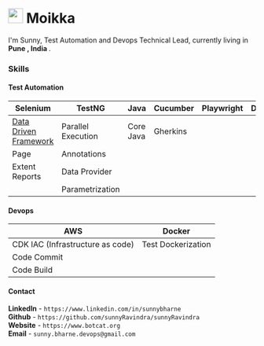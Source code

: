 <h1><img src="https://emojis.slackmojis.com/emojis/images/1531849430/4246/blob-sunglasses.gif?1531849430" width="30"/>  Moikka </h1>

<p>I'm Sunny, Test Automation and Devops Technical Lead, currently living in <b>Pune , India </b>.</p>

### Skills


#### Test Automation
| Selenium | TestNG | Java | Cucumber | Playwright | Devops | Docker | Jenkins |
| -- | -- | -- | -- | -- | -- | -- | -- |
| [Data Driven Framework](https://github.com/sunnyRavindra/DataDrivenFramework) | Parallel Execution | Core Java | Gherkins |
| Page | Annotations | 
| Extent Reports | Data Provider |  
|  | Parametrization |

#### Devops
| AWS | Docker | 
| -- | -- |
| CDK IAC (Infrastructure as code) | Test Dockerization |
| Code Commit | 
| Code Build |  

#### Contact
**LinkedIn** - `https://www.linkedin.com/in/sunnybharne` <br>
**Github** - `https://github.com/sunnyRavindra/sunnyRavindra` <br>
**Website** - `https://www.botcat.org` <br>
**Email** - `sunny.bharne.devops@gmail.com`





